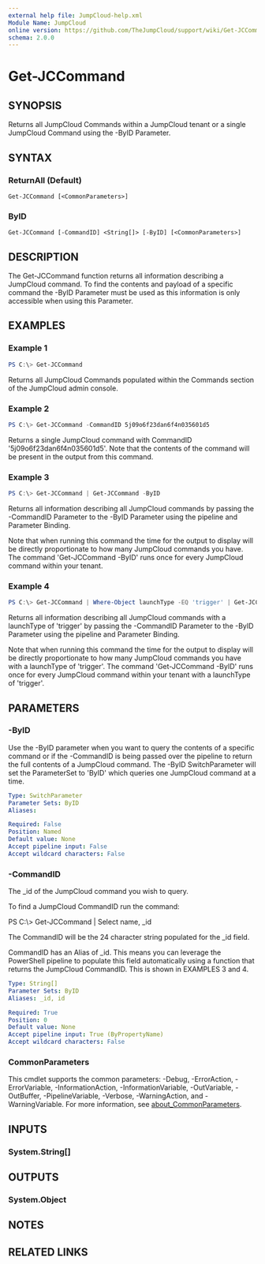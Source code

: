 ```yaml
---
external help file: JumpCloud-help.xml
Module Name: JumpCloud
online version: https://github.com/TheJumpCloud/support/wiki/Get-JCCommand
schema: 2.0.0
---
```


# Get-JCCommand

## SYNOPSIS
Returns all JumpCloud Commands within a JumpCloud tenant or a single JumpCloud Command using the -ByID Parameter.

## SYNTAX

### ReturnAll (Default)
```
Get-JCCommand [<CommonParameters>]
```

### ByID
```
Get-JCCommand [-CommandID] <String[]> [-ByID] [<CommonParameters>]
```

## DESCRIPTION
The Get-JCCommand function returns all information describing a JumpCloud command. To find the contents and payload of a specific command the -ByID Parameter must be used as this information is only accessible when using this Parameter.

## EXAMPLES

### Example 1
```powershell
PS C:\> Get-JCCommand
```

Returns all JumpCloud Commands populated within the Commands section of the JumpCloud admin console.

### Example 2
```powershell
PS C:\> Get-JCCommand -CommandID 5j09o6f23dan6f4n035601d5
```

Returns a single JumpCloud command with CommandID '5j09o6f23dan6f4n035601d5'. Note that the contents of the command will be present in the output from this command.

### Example 3
```powershell
PS C:\> Get-JCCommand | Get-JCCommand -ByID
```

Returns all information describing all JumpCloud commands by passing the -CommandID Parameter to the -ByID Parameter using the pipeline and Parameter Binding.

Note that when running this command the time for the output to display will be directly proportionate to how many JumpCloud commands you have. The command 'Get-JCCommand -ByID' runs once for every JumpCloud command within your tenant.

### Example 4
```powershell
PS C:\> Get-JCCommand | Where-Object launchType -EQ 'trigger' | Get-JCCommand -ByID
```

Returns all information describing all JumpCloud commands with a launchType of 'trigger' by passing the -CommandID Parameter to the -ByID Parameter using the pipeline and Parameter Binding.

Note that when running this command the time for the output to display will be directly proportionate to how many JumpCloud commands you have with a launchType of 'trigger'. The command 'Get-JCCommand -ByID' runs once for every JumpCloud command within your tenant with a launchType of 'trigger'.

## PARAMETERS

### -ByID
Use the -ByID parameter when you want to query the contents of a specific command or if the -CommandID is being passed over the pipeline to return the full contents of a JumpCloud command.
The -ByID SwitchParameter will set the ParameterSet to 'ByID' which queries one JumpCloud command at a time.

```yaml
Type: SwitchParameter
Parameter Sets: ByID
Aliases:

Required: False
Position: Named
Default value: None
Accept pipeline input: False
Accept wildcard characters: False
```

### -CommandID
The _id of the JumpCloud command you wish to query.

To find a JumpCloud CommandID run the command:

PS C:\\\> Get-JCCommand | Select name, _id

The CommandID will be the 24 character string populated for the _id field.

CommandID has an Alias of _id.
This means you can leverage the PowerShell pipeline to populate this field automatically using a function that returns the JumpCloud CommandID.
This is shown in EXAMPLES  3 and 4.

```yaml
Type: String[]
Parameter Sets: ByID
Aliases: _id, id

Required: True
Position: 0
Default value: None
Accept pipeline input: True (ByPropertyName)
Accept wildcard characters: False
```

### CommonParameters
This cmdlet supports the common parameters: -Debug, -ErrorAction, -ErrorVariable, -InformationAction, -InformationVariable, -OutVariable, -OutBuffer, -PipelineVariable, -Verbose, -WarningAction, and -WarningVariable. For more information, see [about_CommonParameters](http://go.microsoft.com/fwlink/?LinkID=113216).

## INPUTS

### System.String[]
## OUTPUTS

### System.Object
## NOTES

## RELATED LINKS
